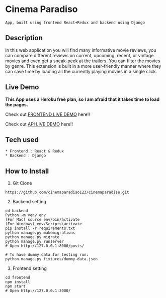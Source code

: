 # Cinema Paradiso

```
App, built using frontend React+Redux and backend using Django 
```

## Description
In this web application you will find many informative movie reviews, you can compare different reviews on current, upcoming, recent, or vintage movies and even get a sneak-peek at the trailers. You can filter the movies by genre. This extension is built in a more user-friendly manner where they can save time by loading all the currently playing movies in a single click.

## Live Demo

**This App uses a Heroku free plan, so I am afraid that it takes time to load the pages.**

Check out [FRONTEND LIVE DEMO](https://cinemaparadisefrontend.shenitamccrimag.repl.co/) here!!

Check out [API LIVE DEMO](https://cinema-paradise-backend.shenitamccrimag.repl.co) here!!

## Tech used

```
* Frontend : React & Redux
* Backend : Django
```

## How to Install

1. Git Clone

```
https://github.com/cinemaparadiso123/cinemaparadiso.git
```

2. Backend setting

```
cd backend
Python -m venv env
(For Mac) source env/bin/activate
(For Windows) env/Scripts\activate
pip install -r requirements.txt
python manage.py makemigrations
python manage.py migrate
python manage.py runserver
# Open http://127.0.0.1:8000/posts/

# To have dummy data for testing run:
python manage.py fixtures/dummy-data.json
```

3. Frontend setting

```
cd frontend
npm install
npm start
# Open http://127.0.0.1:3000/
```
